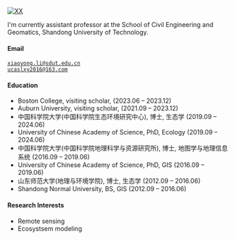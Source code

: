 [![XX](https://img.shields.io/badge/XX-github-blue?logo=github)](https://github.com/XX)

I'm currently assistant professor at the School of Civil Engineering and Geomatics, Shandong University of Technology.

#### Email  
<code>xiaoyong.li@sdut.edu.cn</code>  
<code>ucaslxy2016@163.com</code>

#### Education  
* Boston College, visiting scholar, (2023.06 – 2023.12)
* Auburn University, visiting scholar, (2021.09 – 2023.12)
* 中国科学院大学(中国科学院生态环境研究中心), 博士, 生态学 (2019.09 – 2024.06)
* University of Chinese Academy of Science, PhD, Ecology (2019.09 – 2024.06)
* 中国科学院大学(中国科学院地理科学与资源研究所), 博士, 地图学与地理信息系统 (2016.09 – 2019.06)
* University of Chinese Academy of Science, PhD, GIS (2016.09 – 2019.06)
* 山东师范大学(地理与环境学院), 博士, 生态学 (2012.09 – 2016.06)
* Shandong Normal University, BS, GIS (2012.09 – 2016.06)


#### Research Interests  
* Remote sensing
* Ecosystsem modeling
